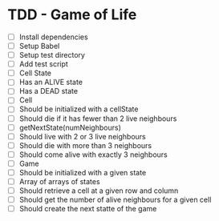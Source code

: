 # TDD - Game of Life

* [ ] Install dependencies
* [ ] Setup Babel
* [ ] Setup test directory
* [ ] Add test script
* [ ] Cell State
 * [ ] Has an ALIVE state
 * [ ] Has a DEAD state
* [ ] Cell
 * [ ] Should be initialized with a cellState
 * [ ] Should die if it has fewer than 2 live neighbours
  * [ ] getNextState(numNeighbours)
 * [ ] Should live with 2 or 3 live neighbours
 * [ ] Should die with more than 3 neighbours
 * [ ] Should come alive with exactly 3 neighbours
* [ ] Game
 * [ ] Should be initialized with a given state
  * [ ] Array of arrays of states
 * [ ] Should retrieve a cell at a given row and column
 * [ ] Should get the number of alive neighbours for a given cell
 * [ ] Should create the next statte of the game
